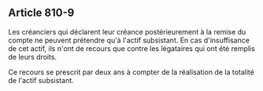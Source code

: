 Article 810-9
----
Les créanciers qui déclarent leur créance postérieurement à la remise du compte
ne peuvent prétendre qu'à l'actif subsistant. En cas d'insuffisance de cet
actif, ils n'ont de recours que contre les légataires qui ont été remplis de
leurs droits.

Ce recours se prescrit par deux ans à compter de la réalisation de la totalité
de l'actif subsistant.
